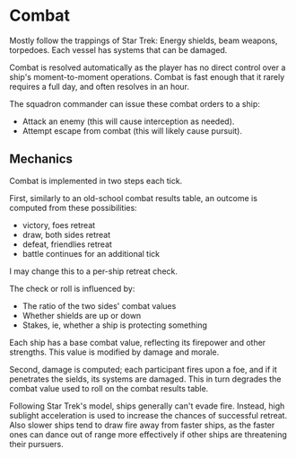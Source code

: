 Combat
======
Mostly follow the trappings of Star Trek: Energy shields, beam weapons,
torpedoes. Each vessel has systems that can be damaged.

Combat is resolved automatically as the player has no direct control over a
ship's moment-to-moment operations.  Combat is fast enough that it rarely
requires a full day, and often resolves in an hour.

The squadron commander can issue these combat orders to a ship:
* Attack an enemy (this will cause interception as needed).
* Attempt escape from combat (this will likely cause pursuit).

Mechanics
---------
Combat is implemented in two steps each tick.

First, similarly to an old-school combat results table, an outcome is
computed from these possibilities:

* victory, foes retreat
* draw, both sides retreat
* defeat, friendlies retreat
* battle continues for an additional tick

I may change this to a per-ship retreat check.

The check or roll is influenced by:
* The ratio of the two sides' combat values
* Whether shields are up or down
* Stakes, ie, whether a ship is protecting something

Each ship has a base combat value, reflecting its firepower and other
strengths. This value is modified by damage and morale.

Second, damage is computed; each participant fires upon a foe, and if it
penetrates the sields, its systems are damaged. This in turn degrades the
combat value used to roll on the combat results table.

Following Star Trek's model, ships generally can't evade fire. Instead, high
sublight acceleration is used to increase the chances of successful retreat.
Also slower ships tend to draw fire away from faster ships, as the faster
ones can dance out of range more effectively if other ships are threatening
their pursuers.
